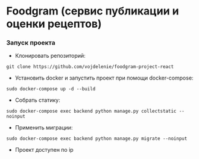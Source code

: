 # Foodgram (сервис публикации и оценки рецептов)

### Запуск проекта

-  Клонировать репозиторий:

``` git clone https://github.com/vojdelenie/foodgram-project-react ```

-  Установить docker и запустить проект при помощи docker-compose:

```sudo docker-compose up -d --build```


-  Собрать статику:

```sudo docker-compose exec backend python manage.py collectstatic --noinput```


-  Применить миграции:

```sudo docker-compose exec backend python manage.py migrate --noinput```

-  Проект доступен по ip
